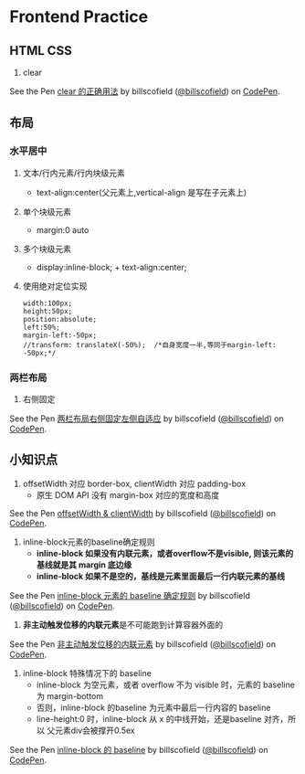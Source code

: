 # Frontend Practice

## HTML CSS
1. clear
<p data-height="265" data-theme-id="0" data-slug-hash="NBowRd" data-default-tab="html,result" data-user="billscofield" data-pen-title="clear 的正确用法" class="codepen">See the Pen <a href="https://codepen.io/billscofield/pen/NBowRd/">clear 的正确用法</a> by billscofield (<a href="https://codepen.io/billscofield">@billscofield</a>) on <a href="https://codepen.io">CodePen</a>.</p>
<script async src="https://static.codepen.io/assets/embed/ei.js"></script>

## 布局
### 水平居中
1. 文本/行内元素/行内块级元素
    * text-align:center(父元素上,vertical-align 是写在子元素上)
1. 单个块级元素
    * margin:0 auto
1. 多个块级元素
    * display:inline-block; + text-align:center;
1. 使用绝对定位实现

    ```
    width:100px;
    height:50px;
    position:absolute;
    left:50%;
    margin-left:-50px;
    //transform: translateX(-50%);  /*自身宽度一半,等同于margin-left: -50px;*/
    ```






### 两栏布局
1. 右侧固定
<p data-height="319" data-theme-id="0" data-slug-hash="qygJGM" data-default-tab="html,result" data-user="billscofield" data-pen-title="两栏布局右侧固定左侧自适应" class="codepen">See the Pen <a href="https://codepen.io/billscofield/pen/qygJGM/">两栏布局右侧固定左侧自适应</a> by billscofield (<a href="https://codepen.io/billscofield">@billscofield</a>) on <a href="https://codepen.io">CodePen</a>.</p>
<script async src="https://static.codepen.io/assets/embed/ei.js"></script>


## 小知识点
1. offsetWidth 对应 border-box, clientWidth 对应 padding-box
    * 原生 DOM API 没有 margin-box 对应的宽度和高度
<p data-height="265" data-theme-id="0" data-slug-hash="ZjwmYX" data-default-tab="js,result" data-user="billscofield" data-pen-title="offsetWidth & clientWidth" class="codepen">See the Pen <a href="https://codepen.io/billscofield/pen/ZjwmYX/">offsetWidth & clientWidth</a> by billscofield (<a href="https://codepen.io/billscofield">@billscofield</a>) on <a href="https://codepen.io">CodePen</a>.</p>
<script async src="https://static.codepen.io/assets/embed/ei.js"></script>

1. inline-block元素的baseline确定规则
    * **inline-block 如果没有内联元素，或者overflow不是visible, 则该元素的基线就是其 margin 底边缘**
    * **inline-block 如果不是空的，基线是元素里面最后一行内联元素的基线**

<p data-height="311" data-theme-id="0" data-slug-hash="YjgKvJ" data-default-tab="css,result" data-user="billscofield" data-pen-title="inline-block 元素的 baseline 确定规则" class="codepen">See the Pen <a href="https://codepen.io/billscofield/pen/YjgKvJ/">inline-block 元素的 baseline 确定规则</a> by billscofield (<a href="https://codepen.io/billscofield">@billscofield</a>) on <a href="https://codepen.io">CodePen</a>.</p>
<script async src="https://static.codepen.io/assets/embed/ei.js"></script>

1. **非主动触发位移的内联元素**是不可能跑到计算容器外面的

<p data-height="233" data-theme-id="0" data-slug-hash="GBeoJr" data-default-tab="css,result" data-user="billscofield" data-pen-title="非主动触发位移的内联元素" class="codepen">See the Pen <a href="https://codepen.io/billscofield/pen/GBeoJr/">非主动触发位移的内联元素</a> by billscofield (<a href="https://codepen.io/billscofield">@billscofield</a>) on <a href="https://codepen.io">CodePen</a>.</p>
<script async src="https://static.codepen.io/assets/embed/ei.js"></script>

1. inline-block 特殊情况下的 baseline
    * inline-block 为空元素，或者 overflow 不为 visible 时，元素的 baseline 为 margin-bottom
    * 否则，inline-block 的baseline 为元素中最后一行内容的 baseline
    * line-height:0 时，inline-block 从 x 的中线开始，还是baseline 对齐，所以 父元素div会被撑开0.5ex

<p data-height="307" data-theme-id="0" data-slug-hash="ajMBZp" data-default-tab="html,result" data-user="billscofield" data-pen-title="inline-block 的 baseline" class="codepen">See the Pen <a href="https://codepen.io/billscofield/pen/ajMBZp/">inline-block 的 baseline</a> by billscofield (<a href="https://codepen.io/billscofield">@billscofield</a>) on <a href="https://codepen.io">CodePen</a>.</p>
<script async src="https://static.codepen.io/assets/embed/ei.js"></script>


